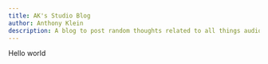 ```yaml
---
title: AK's Studio Blog
author: Anthony Klein
description: A blog to post random thoughts related to all things audio, studio, mixing and anything else.
---
```


Hello world
